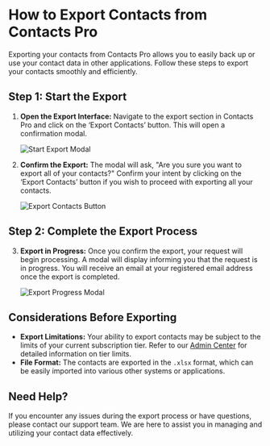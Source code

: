 # How to Export Contacts from Contacts Pro

Exporting your contacts from Contacts Pro allows you to easily back up or use your contact data in other applications. Follow these steps to export your contacts smoothly and efficiently.

## Step 1: Start the Export

1. **Open the Export Interface:** Navigate to the export section in Contacts Pro and click on the ‘Export Contacts’ button. This will open a confirmation modal.

   ![Start Export Modal](/assets/img/teams-pro/exportModal.png)

2. **Confirm the Export:** The modal will ask, "Are you sure you want to export all of your contacts?" Confirm your intent by clicking on the ‘Export Contacts’ button if you wish to proceed with exporting all your contacts.

   ![Export Contacts Button](/assets/img/teams-pro/exportButton.png)

## Step 2: Complete the Export Process

3. **Export in Progress:** Once you confirm the export, your request will begin processing. A modal will display informing you that the request is in progress. You will receive an email at your registered email address once the export is completed.

   ![Export Progress Modal](/assets/img/teams-pro/exporting.png)

## Considerations Before Exporting

- **Export Limitations:** Your ability to export contacts may be subject to the limits of your current subscription tier. Refer to our [Admin Center](https://admin.teams-pro.com/) for detailed information on tier limits.
- **File Format:** The contacts are exported in the `.xlsx` format, which can be easily imported into various other systems or applications.

## Need Help?

If you encounter any issues during the export process or have questions, please contact our support team. We are here to assist you in managing and utilizing your contact data effectively.

<Hubspot />
